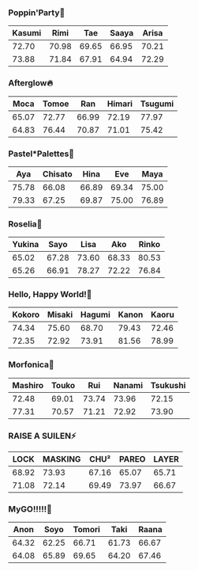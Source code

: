 ### Poppin'Party🎸
| Kasumi | Rimi | Tae | Saaya | Arisa |
|-------|-------|-------|-------|-------|
| 72.70 | 70.98 | 69.65 | 66.95 | 70.21 |
| 73.88 | 71.84 | 67.91 | 64.94 | 72.29 |

### Afterglow🔥
| Moca | Tomoe | Ran | Himari | Tsugumi |
|-------|-------|-------|-------|-------|
| 65.07 | 72.77 | 66.99 | 72.19 | 77.97 |
| 64.83 | 76.44 | 70.87 | 71.01 | 75.42 |

### Pastel*Palettes🎀
| Aya | Chisato | Hina | Eve | Maya |
|-------|-------|-------|-------|-------|
| 75.78 | 66.08 | 66.89 | 69.34 | 75.00 |
| 79.33 | 67.25 | 69.87 | 75.00 | 76.89 |

### Roselia🌹
| Yukina | Sayo | Lisa | Ako | Rinko |
|-------|-------|-------|-------|-------|
| 65.02 | 67.28 | 73.60 | 68.33 | 80.53 |
| 65.26 | 66.91 | 78.27 | 72.22 | 76.84 |

### Hello, Happy World!🎪
| Kokoro | Misaki | Hagumi | Kanon | Kaoru |
|-------|-------|-------|-------|-------|
| 74.34 | 75.60 | 68.70 | 79.43 | 72.46 |
| 72.35 | 72.92 | 73.91 | 81.56 | 78.99 |

### Morfonica🦋
| Mashiro | Touko | Rui | Nanami | Tsukushi |
|-------|-------|-------|-------|-------|
| 72.48 | 69.01 | 73.74 | 73.96 | 72.15 |
| 77.31 | 70.57 | 71.21 | 72.92 | 73.90 |

### RAISE A SUILEN⚡
| LOCK | MASKING | CHU² | PAREO | LAYER |
|-------|-------|-------|-------|-------|
| 68.92 | 73.93 | 67.16 | 65.07 | 65.71 |
| 71.08 | 72.14 | 69.49 | 73.97 | 66.67 |

### MyGO!!!!!🧭 
| Anon | Soyo | Tomori | Taki | Raana |
|-------|-------|-------|-------|-------|
| 64.32 | 62.25 | 66.71 | 61.73 | 66.67 |
| 64.08 | 65.89 | 69.65 | 64.20 | 67.46 |
